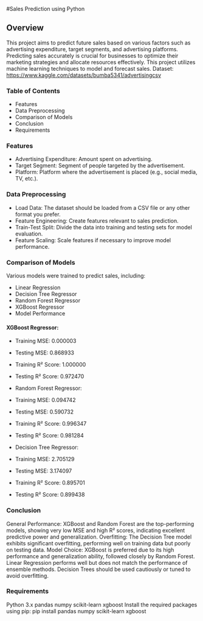 #Sales Prediction using Python
## Overview
This project aims to predict future sales based on various factors such as advertising expenditure, target segments, and advertising platforms. Predicting sales accurately is crucial for businesses to optimize their marketing strategies and allocate resources effectively. This project utilizes machine learning techniques to model and forecast sales.
Dataset: https://www.kaggle.com/datasets/bumba5341/advertisingcsv
### Table of Contents
- Features
- Data Preprocessing
- Comparison of Models
- Conclusion
- Requirements
### Features
- Advertising Expenditure: Amount spent on advertising.
- Target Segment: Segment of people targeted by the advertisement.
- Platform: Platform where the advertisement is placed (e.g., social media, TV, etc.).
### Data Preprocessing
- Load Data: The dataset should be loaded from a CSV file or any other format you prefer.
- Feature Engineering: Create features relevant to sales prediction.
- Train-Test Split: Divide the data into training and testing sets for model evaluation.
- Feature Scaling: Scale features if necessary to improve model performance.
### Comparison of Models
Various models were trained to predict sales, including:
- Linear Regression
- Decision Tree Regressor
- Random Forest Regressor
- XGBoost Regressor
- Model Performance
#### XGBoost Regressor:

- Training MSE: 0.000003
- Testing MSE: 0.868933
- Training R² Score: 1.000000
- Testing R² Score: 0.972470
- Random Forest Regressor:

- Training MSE: 0.094742
- Testing MSE: 0.590732
- Training R² Score: 0.996347
- Testing R² Score: 0.981284
- Decision Tree Regressor:

- Training MSE: 2.705129
- Testing MSE: 3.174097
- Training R² Score: 0.895701
- Testing R² Score: 0.899438
### Conclusion
General Performance: XGBoost and Random Forest are the top-performing models, showing very low MSE and high R² scores, indicating excellent predictive power and generalization.
Overfitting: The Decision Tree model exhibits significant overfitting, performing well on training data but poorly on testing data.
Model Choice: XGBoost is preferred due to its high performance and generalization ability, followed closely by Random Forest. Linear Regression performs well but does not match the performance of ensemble methods. Decision Trees should be used cautiously or tuned to avoid overfitting.
### Requirements
Python 3.x
pandas
numpy
scikit-learn
xgboost
Install the required packages using pip:
pip install pandas numpy scikit-learn xgboost
